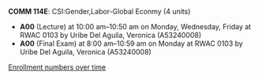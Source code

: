 **COMM 114E**: CSI:Gender,Labor-Global Econmy (4 units)

- **A00** (Lecture) at 10:00 am–10:50 am on Monday, Wednesday, Friday at RWAC 0103 by Uribe Del Aguila, Veronica (A53240008)
- **A00** (Final Exam) at 8:00 am–10:59 am on Monday at RWAC 0103 by Uribe Del Aguila, Veronica (A53240008)

[Enrollment numbers over time](./COMM114E.tsv)
